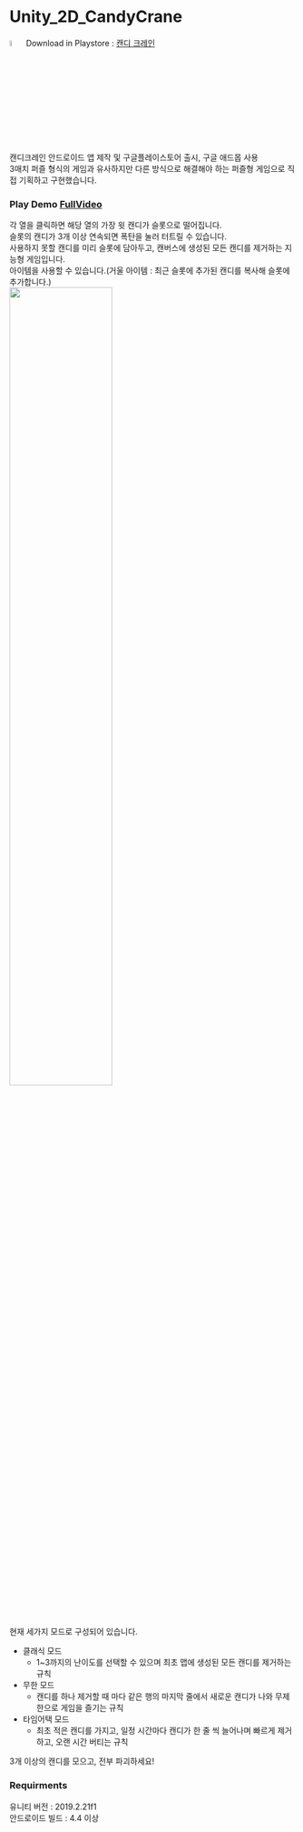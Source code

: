 # Unity_2D_CandyCrane
<img width="5%" src="https://user-images.githubusercontent.com/82865325/172285082-3fbeb8b9-af0b-4171-b64a-576a55b5075c.png"> Download in Playstore : [캔디 크레인](https://play.google.com/store/apps/details?id=com.UngCompany.CandyCrane)<br>
캔디크레인 안드로이드 앱 제작 및 구글플레이스토어 출시, 구글 애드몹 사용    
3매치 퍼즐 형식의 게임과 유사하지만 다른 방식으로 해결해야 하는 퍼즐형 게임으로 직접 기획하고 구현했습니다.   

### Play Demo [FullVideo](https://youtu.be/d8S2b3hhZXc)   
각 열을 클릭하면 해당 열의 가장 윗 캔디가 슬롯으로 떨어집니다.   
슬롯의 캔디가 3개 이상 연속되면 폭탄을 눌러 터트릴 수 있습니다.   
사용하지 못할 캔디를 미리 슬롯에 담아두고, 캔버스에 생성된 모든 캔디를 제거하는 지능형 게임입니다.   
아이템을 사용할 수 있습니다.(거울 아이템 : 최근 슬롯에 추가된 캔디를 복사해 슬롯에 추가합니다.)    <br>
<img width="60%" src="https://user-images.githubusercontent.com/82865325/146879092-5aa58104-22a5-4dbf-be3d-1aeeb21ae9ab.gif">

현재 세가지 모드로 구성되어 있습니다.   

- 클래식 모드   
  - 1~3까지의 난이도를 선택할 수 있으며 최초 맵에 생성된 모든 캔디를 제거하는 규칙   
- 무한 모드   
  - 캔디를 하나 제거할 때 마다 같은 행의 마지막 줄에서 새로운 캔디가 나와 무제한으로 게임을 즐기는 규칙   
- 타임어택 모드   
  - 최초 적은 캔디를 가지고, 일정 시간마다 캔디가 한 줄 씩 늘어나며 빠르게 제거하고, 오랜 시간 버티는 규칙   


3개 이상의 캔디를 모으고, 전부 파괴하세요!   


### Requirments
유니티 버전 :  2019.2.21f1   
안드로이드 빌드 : 4.4 이상


